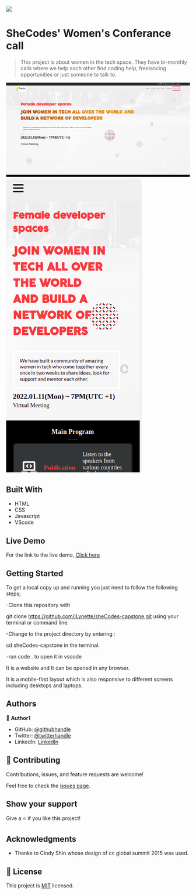 ![](https://img.shields.io/badge/Microverse-blueviolet)

# SheCodes' Women's Conferance call

> This project is about women in the tech space. They have bi-monthly calls where we help each other find coding help, freelancing opportunities or just someone to talk to.

![screenshot](./images/two.png)
![screenshot](./images/one.png)


## Built With

- HTML
- CSS
- Javascript
- VScode

## Live Demo

For the link to the live demo, [Click here](https://ilynette.github.io/sheCodes-capstone/)


## Getting Started


To get a local copy up and running you just need to follow the following steps;

-Clone this repository with

git clone https://github.com/iLynette/sheCodes-capstone.git using your terminal or command line.

-Change to the project directory by entering :

cd sheCodes-capstone in the terminal.

-run code . to open it in vscode


It is a website and It can be opened in any browser.

It is a mobile-first layout which is also responsive to different screens including desktops and laptops.



## Authors

👤 **Author1**

- GitHub: [@githubhandle](https://github.com/iLynette)
- Twitter: [@twitterhandle](https://twitter.com/acholah_lynette)
- LinkedIn: [LinkedIn](https://www.linkedin.com/in/lynette-acholah/)


## 🤝 Contributing

Contributions, issues, and feature requests are welcome!

Feel free to check the [issues page](../../issues/).

## Show your support

Give a ⭐️ if you like this project!

## Acknowledgments

- Thanks to Cindy Shin whose design of cc global summit 2015 was used.

## 📝 License

This project is [MIT](./MIT.md) licensed.

